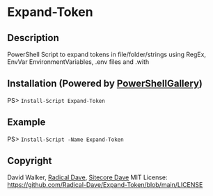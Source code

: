 # Expand-Token
## Description
PowerShell Script to expand tokens in file/folder/strings using RegEx, EnvVar EnvironmentVariables, .env files and .with 

## Installation (Powered by [PowerShellGallery](https://powershellgallery.com/packages/Expand-Token))
PS> ```Install-Script Expand-Token```

## Example
PS> ```Install-Script -Name Expand-Token```

## Copyright
David Walker, [Radical Dave](https://github.com/radical-dave), [Sitecore Dave](https://github.com/sitecoredave)
MIT License: https://github.com/Radical-Dave/Expand-Token/blob/main/LICENSE


